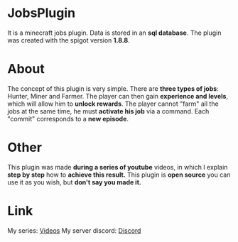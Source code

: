 # JobsPlugin

It is a minecraft jobs plugin. Data is stored in an **sql database**. The plugin was created with the spigot version **1.8.8**.

# About

The concept of this plugin is very simple. There are **three types of jobs**: Hunter, Miner and Farmer. The player can then gain **experience and levels**, which will allow him to **unlock rewards**. The player cannot "farm" all the jobs at the same time, he must **activate his job** via a command. Each "commit" corresponds to a **new episode**.

# Other 

This plugin was made **during a series of youtube** videos, in which I explain **step by step** how to **achieve this result.** This plugin is **open source** you can use it as you wish, but **don't say you made it.**

# Link
My series: [Videos](https://www.youtube.com/watch?v=21Ld7mQwh6M)
My server discord: [Discord](https://discord.com/invite/F8MUXZEy59)
